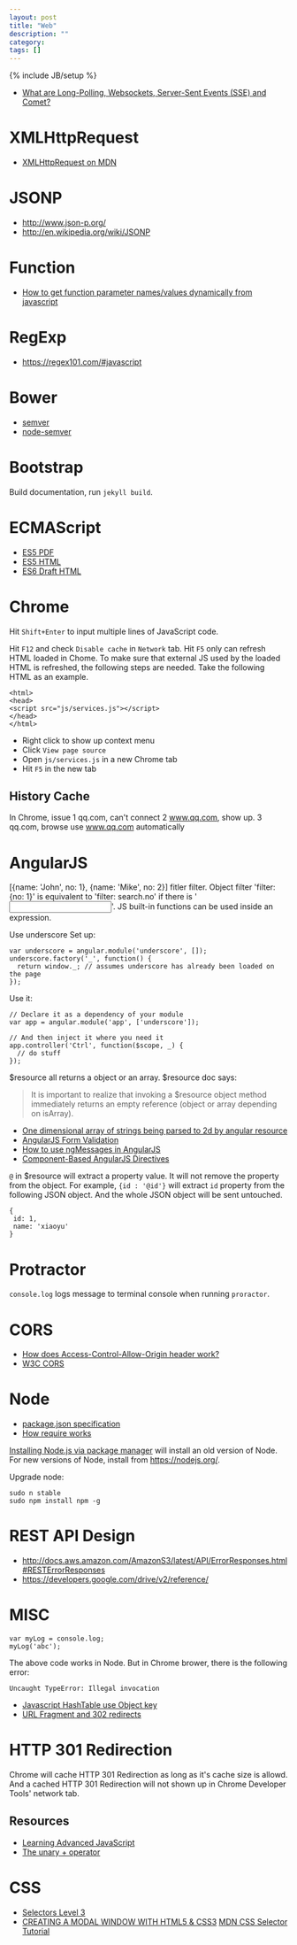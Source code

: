 ```yaml
---
layout: post
title: "Web"
description: ""
category:
tags: []
---
```

{% include JB/setup %}

- [What are Long-Polling, Websockets, Server-Sent Events (SSE) and Comet?
](https://stackoverflow.com/a/12855533/431698)

# XMLHttpRequest
- [XMLHttpRequest on MDN](https://developer.mozilla.org/en-US/docs/Web/API/XMLHttpRequest)

# JSONP
- http://www.json-p.org/
- http://en.wikipedia.org/wiki/JSONP

# Function
- [How to get function parameter names/values dynamically from javascript](http://stackoverflow.com/questions/1007981/how-to-get-function-parameter-names-values-dynamically-from-javascript)

# RegExp
- https://regex101.com/#javascript

# Bower
- [semver](http://semver.org/)
- [node-semver](https://github.com/npm/node-semver)

# Bootstrap
Build documentation, run `jekyll build`.

# ECMAScript
- [ES5 PDF](http://www.ecma-international.org/publications/files/ECMA-ST/ECMA-262.pdf)
- [ES5 HTML](http://www.ecma-international.org/ecma-262/5.1/)
- [ES6 Draft HTML](https://people.mozilla.org/~jorendorff/es6-draft.html)

# Chrome
Hit `Shift+Enter` to input multiple lines of JavaScript code.

Hit `F12` and check `Disable cache` in `Network` tab. Hit `F5` only can
refresh HTML loaded in Chome. To make sure that external JS used by the
loaded HTML is refreshed, the following steps are needed. Take the following
HTML as an example.


```
<html>
<head>
<script src="js/services.js"></script>
</head>
</html>
```

- Right click to show up context menu
- Click `View page source`
- Open `js/services.js` in a new Chrome tab
- Hit `F5` in the new tab

## History Cache
In Chrome, issue
1 qq.com, can't connect
2 www.qq.com, show up.
3 qq.com, browse use www.qq.com automatically

# AngularJS
[{name: 'John', no: 1}, {name: 'Mike', no: 2}]
fitler filter. Object filter 'filter: {no: 1}' is equivalent to  'filter:
search.no' if there is '<input ng-model="search.no"/>'.
JS built-in functions can be used inside an expression.

Use underscore
Set up:
```
var underscore = angular.module('underscore', []);
underscore.factory('_', function() {
  return window._; // assumes underscore has already been loaded on the page
});
```
Use it:
```
// Declare it as a dependency of your module
var app = angular.module('app', ['underscore']);

// And then inject it where you need it
app.controller('Ctrl', function($scope, _) {
  // do stuff
});
```
$resource all returns a object or an array. $resource doc says:

> It is important to realize that invoking a $resource object method immediately
> returns an empty reference (object or array depending on isArray).

- [One dimensional array of strings being parsed to 2d by angular resource](http://stackoverflow.com/questions/13813673/one-dimensional-array-of-strings-being-parsed-to-2d-by-angular-resource)
- [AngularJS Form Validation](https://scotch.io/tutorials/angularjs-form-validation)
- [How to use ngMessages in AngularJS](http://www.yearofmoo.com/2014/05/how-to-use-ngmessages-in-angularjs.html)
- [Component-Based AngularJS Directives](https://www.airpair.com/angularjs/posts/component-based-angularjs-directives)

`@` in $resource will extract a property value. It will not remove the property
from the object. For example, `{id : '@id'}` will extract `id` property from the
following JSON object. And the whole JSON object will be sent untouched.

```
{
 id: 1,
 name: 'xiaoyu'
}
```


# Protractor
`console.log` logs message to terminal console when running `proractor`.

# CORS
- [How does Access-Control-Allow-Origin header work?](http://stackoverflow.com/questions/10636611/how-does-access-control-allow-origin-header-work)
- [W3C CORS](http://www.w3.org/TR/cors/)

# Node
- [package.json specification](https://docs.npmjs.com/files/package.json)
- [How require works](https://github.com/maxogden/art-of-node/#how-require-works)

[Installing Node.js via package manager](https://github.com/joyent/node/wiki/Installing-Node.js-via-package-manager#debian-and-ubuntu-based-linux-distributions)
will install an old version of Node. For new versions of Node, install from
https://nodejs.org/.

Upgrade node:
```
sudo n stable
sudo npm install npm -g
```

# REST API Design
- http://docs.aws.amazon.com/AmazonS3/latest/API/ErrorResponses.html#RESTErrorResponses
- https://developers.google.com/drive/v2/reference/

# MISC
```
var myLog = console.log;
myLog('abc');
```
The above code works in Node. But in Chrome brower, there is the following
error:
```
Uncaught TypeError: Illegal invocation
```
- [Javascript HashTable use Object key](http://stackoverflow.com/questions/10892322/javascript-hashtable-use-object-key/)
- [URL Fragment and 302 redirects](http://stackoverflow.com/questions/2286402/url-fragment-and-302-redirects)

# HTTP 301 Redirection
Chrome will cache HTTP 301 Redirection as long as it's cache size is allowd. And
a cached HTTP 301 Redirection will not shown up in Chrome Developer Tools'
network tab.

## Resources
- [Learning Advanced JavaScript](http://ejohn.org/apps/learn/)
- [The unary + operator](http://xkr.us/articles/javascript/unary-add/)

# CSS
- [Selectors Level 3](http://www.w3.org/TR/css3-selectors/#class-html)
- [CREATING A MODAL WINDOW WITH HTML5 & CSS3](http://www.webdesignerdepot.com/2012/10/creating-a-modal-window-with-html5-and-css3/)
[MDN CSS Selector Tutorial](https://developer.mozilla.org/en-US/docs/Web/Guide/CSS/Getting_started/Selectors)
